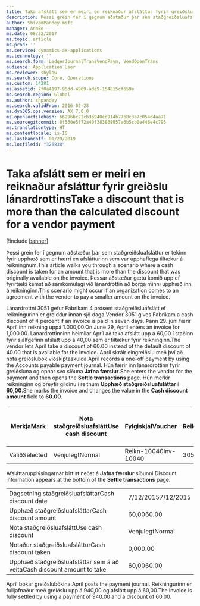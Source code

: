 ```yaml
---
title: Taka afslátt sem er meiri en reiknaður afsláttur fyrir greiðslu lánardrottins
description: Þessi grein fer í gegnum aðstæður þar sem staðgreiðsluafsláttur er tekinn fyrir upphæð sem er hærri en afslátturinn sem var upphaflega tiltækur á reikningnum. Þessar aðstæður gætu komið upp ef fyrirtæki kemst að samkomulagi við lánardrottin að borga minni upphæð inn á reikninginn.
author: ShivamPandey-msft
manager: AnnBe
ms.date: 08/22/2017
ms.topic: article
ms.prod: ''
ms.service: dynamics-ax-applications
ms.technology: ''
ms.search.form: LedgerJournalTransVendPaym, VendOpenTrans
audience: Application User
ms.reviewer: shylaw
ms.search.scope: Core, Operations
ms.custom: 14281
ms.assetid: 7f0a4197-95dd-4969-ade9-154815cf659e
ms.search.region: Global
ms.author: shpandey
ms.search.validFrom: 2016-02-28
ms.dyn365.ops.version: AX 7.0.0
ms.openlocfilehash: 66296bc22cb3b940ed914b77b8c3a7c054d4aa71
ms.sourcegitcommit: 0f530e5f72a40f383868957a6b5cb0e446e4c795
ms.translationtype: HT
ms.contentlocale: is-IS
ms.lasthandoff: 01/29/2019
ms.locfileid: "326838"
---
```

# <a name="take-a-discount-that-is-more-than-the-calculated-discount-for-a-vendor-payment"></a><span data-ttu-id="52c3a-104">Taka afslátt sem er meiri en reiknaður afsláttur fyrir greiðslu lánardrottins</span><span class="sxs-lookup"><span data-stu-id="52c3a-104">Take a discount that is more than the calculated discount for a vendor payment</span></span>

[!include [banner](../includes/banner.md)]

<span data-ttu-id="52c3a-105">Þessi grein fer í gegnum aðstæður þar sem staðgreiðsluafsláttur er tekinn fyrir upphæð sem er hærri en afslátturinn sem var upphaflega tiltækur á reikningnum.</span><span class="sxs-lookup"><span data-stu-id="52c3a-105">This article walks you through a scenario where a cash discount is taken for an amount that is more than the discount that was originally available on the invoice.</span></span> <span data-ttu-id="52c3a-106">Þessar aðstæður gætu komið upp ef fyrirtæki kemst að samkomulagi við lánardrottin að borga minni upphæð inn á reikninginn.</span><span class="sxs-lookup"><span data-stu-id="52c3a-106">This scenario might occur if an organization comes to an agreement with the vendor to pay a smaller amount on the invoice.</span></span> 

<span data-ttu-id="52c3a-107">Lánardrottni 3051 gefur Fabrikam 4 prósent staðgreiðsluafslátt ef reikningurinn er greiddur innan sjö daga.</span><span class="sxs-lookup"><span data-stu-id="52c3a-107">Vendor 3051 gives Fabrikam a cash discount of 4 percent if an invoice is paid in seven days.</span></span> <span data-ttu-id="52c3a-108">Þann 29. júní færir Apríl inn reikning uppá 1.000,00.</span><span class="sxs-lookup"><span data-stu-id="52c3a-108">On June 29, April enters an invoice for 1,000.00.</span></span> <span data-ttu-id="52c3a-109">Lánardrottinninn heimilar Apríl að taka afslátt upp á 60,00 í staðinn fyrir sjálfgefinn afslátt upp á 40,00 sem er tiltækur fyrir reikninginn.</span><span class="sxs-lookup"><span data-stu-id="52c3a-109">The vendor lets April take a discount of 60.00 instead of the default discount of 40.00 that is available for the invoice.</span></span> <span data-ttu-id="52c3a-110">Apríl skráir eingreiðslu með því að nota greiðslubók viðskiptaskulda.</span><span class="sxs-lookup"><span data-stu-id="52c3a-110">April records a one-off payment by using the Accounts payable payment journal.</span></span> <span data-ttu-id="52c3a-111">Hún færir inn lánardrottinn fyrir greiðsluna og opnar svo síðuna **Jafna færslur**.</span><span class="sxs-lookup"><span data-stu-id="52c3a-111">She enters the vendor for the payment and then opens the **Settle transactions** page.</span></span> <span data-ttu-id="52c3a-112">Hún merkir reikninginn og breytir gildinu í reitnum **Upphæð staðgreiðsluafsláttar** í **60,00**.</span><span class="sxs-lookup"><span data-stu-id="52c3a-112">She marks the invoice and changes the value in the **Cash discount amount** field to **60.00**.</span></span>

| <span data-ttu-id="52c3a-113">Merkja</span><span class="sxs-lookup"><span data-stu-id="52c3a-113">Mark</span></span>     | <span data-ttu-id="52c3a-114">Nota staðgreiðsluafslátt</span><span class="sxs-lookup"><span data-stu-id="52c3a-114">Use cash discount</span></span> | <span data-ttu-id="52c3a-115">Fylgiskjal</span><span class="sxs-lookup"><span data-stu-id="52c3a-115">Voucher</span></span>   | <span data-ttu-id="52c3a-116">Reikningur</span><span class="sxs-lookup"><span data-stu-id="52c3a-116">Account</span></span> | <span data-ttu-id="52c3a-117">Dagsetning</span><span class="sxs-lookup"><span data-stu-id="52c3a-117">Date</span></span>      | <span data-ttu-id="52c3a-118">Gjalddagi</span><span class="sxs-lookup"><span data-stu-id="52c3a-118">Due date</span></span>  | <span data-ttu-id="52c3a-119">Reikningur</span><span class="sxs-lookup"><span data-stu-id="52c3a-119">Invoice</span></span> | <span data-ttu-id="52c3a-120">Upphæð í gjaldmiðli færslu</span><span class="sxs-lookup"><span data-stu-id="52c3a-120">Amount in transaction currency</span></span> | <span data-ttu-id="52c3a-121">Gjaldmiðill</span><span class="sxs-lookup"><span data-stu-id="52c3a-121">Currency</span></span> | <span data-ttu-id="52c3a-122">Upphæð til jöfnunar</span><span class="sxs-lookup"><span data-stu-id="52c3a-122">Amount to settle</span></span> |
|----------|-------------------|-----------|---------|-----------|-----------|---------|--------------------------------|----------|------------------|
| <span data-ttu-id="52c3a-123">Valið</span><span class="sxs-lookup"><span data-stu-id="52c3a-123">Selected</span></span> | <span data-ttu-id="52c3a-124">Venjulegt</span><span class="sxs-lookup"><span data-stu-id="52c3a-124">Normal</span></span>            | <span data-ttu-id="52c3a-125">Reikn-10040</span><span class="sxs-lookup"><span data-stu-id="52c3a-125">Inv-10040</span></span> | <span data-ttu-id="52c3a-126">3051</span><span class="sxs-lookup"><span data-stu-id="52c3a-126">3051</span></span>    | <span data-ttu-id="52c3a-127">6/29/2015</span><span class="sxs-lookup"><span data-stu-id="52c3a-127">6/29/2015</span></span> | <span data-ttu-id="52c3a-128">7/29/2015</span><span class="sxs-lookup"><span data-stu-id="52c3a-128">7/29/2015</span></span> | <span data-ttu-id="52c3a-129">10040</span><span class="sxs-lookup"><span data-stu-id="52c3a-129">10040</span></span>   | <span data-ttu-id="52c3a-130">1.000,00</span><span class="sxs-lookup"><span data-stu-id="52c3a-130">1,000.00</span></span>                       | <span data-ttu-id="52c3a-131">USD</span><span class="sxs-lookup"><span data-stu-id="52c3a-131">USD</span></span>      | <span data-ttu-id="52c3a-132">940,00</span><span class="sxs-lookup"><span data-stu-id="52c3a-132">940.00</span></span>           |

<span data-ttu-id="52c3a-133">Afsláttarupplýsingarnar birtist neðst á **Jafna færslur** síðunni.</span><span class="sxs-lookup"><span data-stu-id="52c3a-133">Discount information appears at the bottom of the **Settle transactions** page.</span></span>

|                              |           |
|------------------------------|-----------|
| <span data-ttu-id="52c3a-134">Dagsetning staðgreiðsluafsláttar</span><span class="sxs-lookup"><span data-stu-id="52c3a-134">Cash discount date</span></span>           | <span data-ttu-id="52c3a-135">7/12/2015</span><span class="sxs-lookup"><span data-stu-id="52c3a-135">7/12/2015</span></span> |
| <span data-ttu-id="52c3a-136">Upphæð staðgreiðsluafsláttar</span><span class="sxs-lookup"><span data-stu-id="52c3a-136">Cash discount amount</span></span>         | <span data-ttu-id="52c3a-137">60,00</span><span class="sxs-lookup"><span data-stu-id="52c3a-137">60.00</span></span>     |
| <span data-ttu-id="52c3a-138">Nota staðgreiðsluafslátt</span><span class="sxs-lookup"><span data-stu-id="52c3a-138">Use cash discount</span></span>            | <span data-ttu-id="52c3a-139">Venjulegt</span><span class="sxs-lookup"><span data-stu-id="52c3a-139">Normal</span></span>    |
| <span data-ttu-id="52c3a-140">Notaður staðgreiðsluafsláttur</span><span class="sxs-lookup"><span data-stu-id="52c3a-140">Cash discount taken</span></span>          | <span data-ttu-id="52c3a-141">0,00</span><span class="sxs-lookup"><span data-stu-id="52c3a-141">0.00</span></span>      |
| <span data-ttu-id="52c3a-142">Upphæð staðgreiðsluafsláttar sem á að veita</span><span class="sxs-lookup"><span data-stu-id="52c3a-142">Cash discount amount to take</span></span> | <span data-ttu-id="52c3a-143">60,00</span><span class="sxs-lookup"><span data-stu-id="52c3a-143">60.00</span></span>     |

<span data-ttu-id="52c3a-144">Apríl bókar greiðslubókina.</span><span class="sxs-lookup"><span data-stu-id="52c3a-144">April posts the payment journal.</span></span> <span data-ttu-id="52c3a-145">Reikningurinn er fulljafnaður með greiðslu upp á 940,00 og afslátt upp á 60,00.</span><span class="sxs-lookup"><span data-stu-id="52c3a-145">The invoice is fully settled by using a payment of 940.00 and a discount of 60.00.</span></span>



